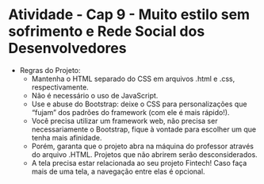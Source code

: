 
# Atividade - Cap 9 - Muito estilo sem sofrimento e Rede Social dos Desenvolvedores

- Regras do Projeto: 
    - Mantenha o HTML separado do CSS em arquivos .html e .css, respectivamente.
    - Não é necessário o uso de JavaScript.
    - Use e abuse do Bootstrap: deixe o CSS para personalizações que “fujam” dos padrões do framework (com ele é mais rápido!).
    - Você precisa utilizar um framework web, não precisa ser necessariamente o Bootstrap, fique à vontade para escolher um que tenha mais afinidade.
    - Porém, garanta que o projeto abra na máquina do professor através do arquivo .HTML. Projetos que não abrirem serão desconsiderados.
    - A tela precisa estar relacionada ao seu projeto Fintech!
Caso faça mais de uma tela, a navegação entre elas é opcional.

    







